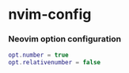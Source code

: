 # nvim-config

### Neovim option configuration
```lua
opt.number = true
opt.relativenumber = false
```